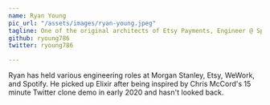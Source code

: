 ```yaml
---
name: Ryan Young
pic_url: "/assets/images/ryan-young.jpeg"
tagline: One of the original architects of Etsy Payments, Engineer @ Spotify
github: ryoung786
twitter: ryoung786

---
```

Ryan has held various engineering roles at Morgan Stanley, Etsy, WeWork, and Spotify. He picked up Elixir after being inspired by Chris McCord's 15 minute Twitter clone demo in early 2020 and hasn't looked back.